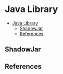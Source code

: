 # Java Library

- [Java Library](#java-library)
  - [ShadowJar](#shadowjar)
  - [References](#references)

## ShadowJar

## References
